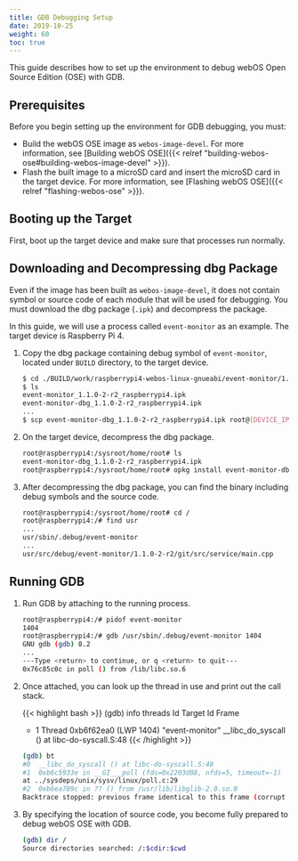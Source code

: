 ```yaml
---
title: GDB Debugging Setup
date: 2019-10-25
weight: 60
toc: true
---
```


This guide describes how to set up the environment to debug webOS Open Source Edition (OSE) with GDB.

## Prerequisites

Before you begin setting up the environment for GDB debugging, you must:

* Build the webOS OSE image as `webos-image-devel`. For more information, see [Building webOS OSE]({{< relref "building-webos-ose#building-webos-image-devel" >}}).
* Flash the built image to a microSD card and insert the microSD card in the target device. For more information, see [Flashing webOS OSE]({{< relref "flashing-webos-ose" >}}).

## Booting up the Target

First, boot up the target device and make sure that processes run normally.

## Downloading and Decompressing dbg Package

Even if the image has been built as `webos-image-devel`, it does not contain symbol or source code of each module that will be used for debugging. You must download the dbg package (`.ipk`) and decompress the package.

In this guide, we will use a process called `event-monitor` as an example. The target device is Raspberry Pi 4.

1. Copy the dbg package containing debug symbol of `event-monitor`, located under `BUILD` directory, to the target device.

    ```bash
    $ cd ./BUILD/work/raspberrypi4-webos-linux-gnueabi/event-monitor/1.1.0-2-r2/deploy-ipks/raspberrypi4/
    $ ls
    event-monitor_1.1.0-2-r2_raspberrypi4.ipk
    event-monitor-dbg_1.1.0-2-r2_raspberrypi4.ipk
    ...
    $ scp event-monitor-dbg_1.1.0-2-r2_raspberrypi4.ipk root@[DEVICE_IP]:/sysroot/home/root/
    ```

2. On the target device, decompress the dbg package.

    ```bash
    root@raspberrypi4:/sysroot/home/root# ls
    event-monitor-dbg_1.1.0-2-r2_raspberrypi4.ipk
    root@raspberrypi4:/sysroot/home/root# opkg install event-monitor-dbg_1.1.0-2-r2_raspberrypi4.ipk --nodeps
    ```

3. After decompressing the dbg package, you can find the binary including debug symbols and the source code.

    ```bash
    root@raspberrypi4:/sysroot/home/root# cd /
    root@raspberrypi4:/# find usr
    ...
    usr/sbin/.debug/event-monitor
    ...
    usr/src/debug/event-monitor/1.1.0-2-r2/git/src/service/main.cpp
    ```

## Running GDB

1. Run GDB by attaching to the running process.

    ```bash
    root@raspberrypi4:/# pidof event-monitor
    1404
    root@raspberrypi4:/# gdb /usr/sbin/.debug/event-monitor 1404
    GNU gdb (gdb) 8.2
    ...
    ---Type <return> to continue, or q <return> to quit---
    0x76c85c0c in poll () from /lib/libc.so.6
    ```

2. Once attached, you can look up the thread in use and print out the call stack.

    {{< highlight bash >}}
    (gdb) info threads
    Id Target Id Frame
    * 1  Thread 0xb6f62ea0 (LWP 1404) "event-monitor" __libc_do_syscall () at libc-do-syscall.S:48
    {{< /highlight >}}

    ```bash
    (gdb) bt
    #0  __libc_do_syscall () at libc-do-syscall.S:48
    #1  0xb6c5933e in __GI___poll (fds=0x2203d88, nfds=5, timeout=-1)
    at ../sysdeps/unix/sysv/linux/poll.c:29
    #2  0xb6ea789c in ?? () from /usr/lib/libglib-2.0.so.0
    Backtrace stopped: previous frame identical to this frame (corrupt stack?)
    ```

3. By specifying the location of source code, you become fully prepared to debug webOS OSE with GDB.

    ```bash
    (gdb) dir /
    Source directories searched: /:$cdir:$cwd
    ```
